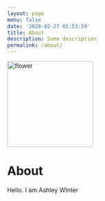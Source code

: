 ```yaml
---
layout: page
menu: false
date: '2020-02-27 01:53:59'
title: About
description: Some description.
permalink: /about/
---
```


<img class="img-rounded" src="assets/img/uploads/flower.png" alt="flower" width="200">

# About

Hello. I am Ashley WInter

